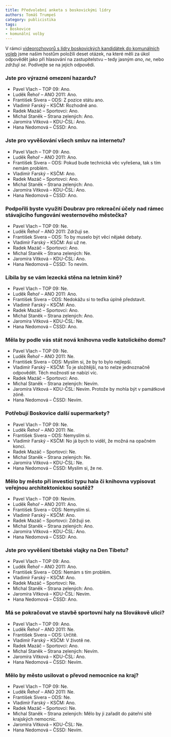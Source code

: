 ```yaml
---
title: Předvolební anketa s boskovickými lídry
authors: Tomáš Trumpeš
category: publicistika
tags:
- Boskovice
- komunální volby
---
```


V rámci [videorozhovorů s lídry boskovických kandidátek do komunálních voleb](https://vimeo.com/album/3021295) jsme našim hostům položili deset otázek, na které měli za úkol odpovědět jako při hlasování na zastupitelstvu – tedy jasným *ano*, *ne*, nebo *zdržuji se*. Podívejte se na jejich odpovědi.

### Jste pro výrazné omezení hazardu?

* Pavel Vlach – TOP 09: Ano.
* Luděk Řehoř – ANO 2011: Ano.
* František Sivera – ODS: Z pozice státu ano.
* Vladimír Farský – KSČM: Rozhodně ano.
* Radek Mazáč – Sportovci: Ano.
* Michal Staněk – Strana zelených: Ano.
* Jaromíra Vítková – KDU-ČSL: Ano.
* Hana Nedomová – ČSSD: Ano.

### Jste pro vyvěšování všech smluv na internetu?

* Pavel Vlach – TOP 09: Ano.
* Luděk Řehoř – ANO 2011: Ano.
* František Sivera – ODS: Pokud bude technická věc vyřešena, tak s tím nemám problém.
* Vladimír Farský – KSČM: Ano.
* Radek Mazáč – Sportovci: Ano.
* Michal Staněk – Strana zelených: Ano.
* Jaromíra Vítková – KDU-ČSL: Ano.
* Hana Nedomová – ČSSD: Ano.

### Podpořili byste využití Doubrav pro rekreační účely nad rámec stávajícího fungování westernového městečka?

* Pavel Vlach – TOP 09: Ne.
* Luděk Řehoř – ANO 2011: Zdržuji se.
* František Sivera – ODS: To by muselo být věcí nějaké debaty.
* Vladimír Farský – KSČM: Asi už ne.
* Radek Mazáč – Sportovci: Ano.
* Michal Staněk – Strana zelených: Ne.
* Jaromíra Vítková – KDU-ČSL: Ano.
* Hana Nedomová – ČSSD: To nevím.

### Líbila by se vám lezecká stěna na letním kině?

* Pavel Vlach – TOP 09: Ne.
* Luděk Řehoř – ANO 2011: Ano.
* František Sivera – ODS: Nedokážu si to teďka úplně představit.
* Vladimír Farský – KSČM: Ano.
* Radek Mazáč – Sportovci: Ano.
* Michal Staněk – Strana zelených: Ano.
* Jaromíra Vítková – KDU-ČSL: Ne.
* Hana Nedomová – ČSSD: Ano.

### Měla by podle vás stát nová knihovna vedle katolického domu?

* Pavel Vlach – TOP 09: Ne.
* Luděk Řehoř – ANO 2011: Ne.
* František Sivera – ODS: Myslím si, že by to bylo nejlepší.
* Vladimír Farský – KSČM: To je složitější, na to nelze jednoznačně odpovědět. Těch možností se nabízí víc.
* Radek Mazáč – Sportovci: Ano.
* Michal Staněk – Strana zelených: Nevím.
* Jaromíra Vítková – KDU-ČSL: Nevím. Protože by mohla být v památkové zóně.
* Hana Nedomová – ČSSD: Nevím.

### Potřebují Boskovice další supermarkety?

* Pavel Vlach – TOP 09: Ne.
* Luděk Řehoř – ANO 2011: Ne.
* František Sivera – ODS: Nemyslím si.
* Vladimír Farský – KSČM: No já bych to viděl, že možná na opačném konci.
* Radek Mazáč – Sportovci: Ne.
* Michal Staněk – Strana zelených: Ne.
* Jaromíra Vítková – KDU-ČSL: Ne.
* Hana Nedomová – ČSSD: Myslím si, že ne.

### Mělo by město při investici typu hala či knihovna vypisovat veřejnou architektonickou soutěž?

* Pavel Vlach – TOP 09: Nevím.
* Luděk Řehoř – ANO 2011: Ano.
* František Sivera – ODS: Nemyslím si.
* Vladimír Farský – KSČM: Ano.
* Radek Mazáč – Sportovci: Zdržuji se.
* Michal Staněk – Strana zelených: Ano.
* Jaromíra Vítková – KDU-ČSL: Ano.
* Hana Nedomová – ČSSD: Ano.

### Jste pro vyvěšení tibetské vlajky na Den Tibetu?

* Pavel Vlach – TOP 09: Ano.
* Luděk Řehoř – ANO 2011: Ano.
* František Sivera – ODS: Nemám s tím problém.
* Vladimír Farský – KSČM: Ano.
* Radek Mazáč – Sportovci: Ne.
* Michal Staněk – Strana zelených: Ano.
* Jaromíra Vítková – KDU-ČSL: Nevím.
* Hana Nedomová – ČSSD: Ano.

### Má se pokračovat ve stavbě sportovní haly na Slovákově ulici?

* Pavel Vlach – TOP 09: Ano.
* Luděk Řehoř – ANO 2011: Ne.
* František Sivera – ODS: Určitě.
* Vladimír Farský – KSČM: V životě ne.
* Radek Mazáč – Sportovci: Ano.
* Michal Staněk – Strana zelených: Nevím.
* Jaromíra Vítková – KDU-ČSL: Ano.
* Hana Nedomová – ČSSD: Nevím.

### Mělo by město usilovat o převod nemocnice na kraj?

* Pavel Vlach – TOP 09: Ne.
* Luděk Řehoř – ANO 2011: Ne.
* František Sivera – ODS: Ne.
* Vladimír Farský – KSČM: Ano.
* Radek Mazáč – Sportovci: Ne.
* Michal Staněk – Strana zelených: Mělo by ji zařadit do páteřní sítě krajských nemocnic.
* Jaromíra Vítková – KDU-ČSL: Ne.
* Hana Nedomová – ČSSD: Nevím.